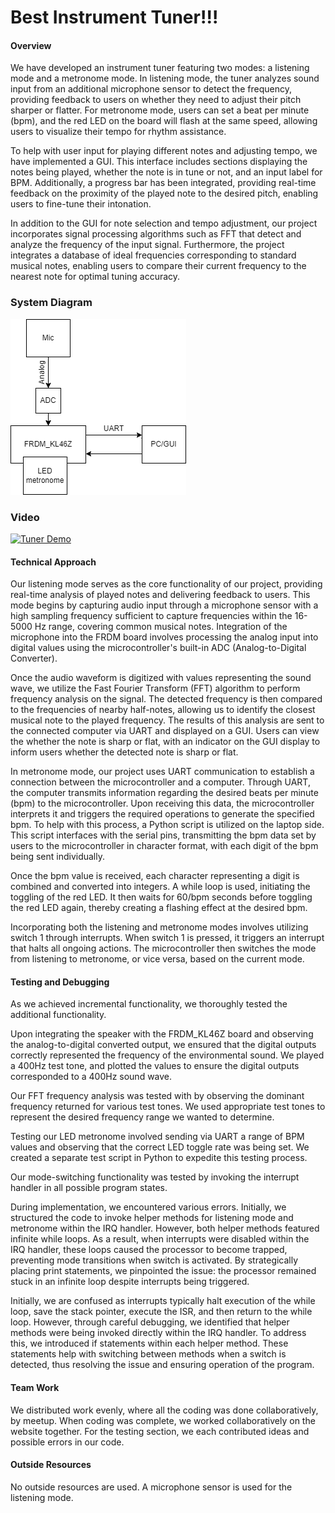 # Best Instrument Tuner!!!
#### Overview
We have developed an instrument tuner featuring two modes: a listening mode and a metronome mode. In listening mode, the tuner analyzes sound input from an additional microphone sensor to detect the frequency, providing feedback to users on whether they need to adjust their pitch sharper or flatter. For metronome mode, users can set a beat per minute (bpm), and the red LED on the board will flash at the same speed, allowing users to visualize their tempo for rhythm assistance.

To help with user input for playing different notes and adjusting tempo, we have implemented a GUI. This interface includes sections displaying the notes being played, whether the note is in tune or not, and an input label for BPM. Additionally, a progress bar has been integrated, providing real-time feedback on the proximity of the played note to the desired pitch, enabling users to fine-tune their intonation.

In addition to the GUI for note selection and tempo adjustment, our project incorporates signal processing algorithms such as FFT that detect and analyze the frequency of the input signal. Furthermore, the project integrates a database of ideal frequencies corresponding to standard musical notes, enabling users to compare their current frequency to the nearest note for optimal tuning accuracy.

### System Diagram
![Alt text for the diagram](/tunerdiagramv2.drawio.png)

### Video
[![Tuner Demo](http://img.youtube.com/vi/klZiHKINwlg/0.jpg)](http://www.youtube.com/watch?v=klZiHKINwlg?si=BPtNqKGGVt1m5zDP)

<!-- [Video](https://youtu.be/klZiHKINwlg?si=BPtNqKGGVt1m5zDP)
 -->
#### Technical Approach
Our listening mode serves as the core functionality of our project, providing real-time analysis of played notes and delivering feedback to users. This mode begins by capturing audio input through a microphone sensor with a high sampling frequency sufficient to capture frequencies within the 16-5000 Hz range, covering common musical notes. Integration of the microphone into the FRDM board involves processing the analog input into digital values using the microcontroller's built-in ADC (Analog-to-Digital Converter).

Once the audio waveform is digitized with values representing the sound wave, we utilize the Fast Fourier Transform (FFT) algorithm to perform frequency analysis on the signal. The detected frequency is then compared to the frequencies of nearby half-notes, allowing us to identify the closest musical note to the played frequency. The results of this analysis are sent to the connected computer via UART and displayed on a GUI. Users can view the whether the note is sharp or flat, with an indicator on the GUI display to inform users whether the detected note is sharp or flat.

In metronome mode, our project uses UART communication to establish a connection between the microcontroller and a computer. Through UART, the computer transmits information regarding the desired beats per minute (bpm) to the microcontroller. Upon receiving this data, the microcontroller interprets it and triggers the required operations to generate the specified bpm. To help with this process, a Python script is utilized on the laptop side. This script interfaces with the serial pins, transmitting the bpm data set by users to the microcontroller in character format, with each digit of the bpm being sent individually.

Once the bpm value is received, each character representing a digit is combined and converted into integers. A while loop is used, initiating the toggling of the red LED. It then waits for 60/bpm seconds before toggling the red LED again, thereby creating a flashing effect at the desired bpm.

Incorporating both the listening and metronome modes involves utilizing switch 1 through interrupts. When switch 1 is pressed, it triggers an interrupt that halts all ongoing actions. The microcontroller then switches the mode from listening to metronome, or vice versa, based on the current mode.

#### Testing and Debugging

As we achieved incremental functionality, we thoroughly tested the additional functionality. 

Upon integrating the speaker with the FRDM_KL46Z board and observing the analog-to-digital converted output, we ensured that the digital outputs correctly represented the frequency of the environmental sound. We played a 400Hz test tone, and plotted the values to ensure the digital outputs corresponded to a 400Hz sound wave. 

Our FFT frequency analysis was tested with by observing the dominant frequency returned for various test tones. We used appropriate test tones to represent the desired frequency range we wanted to determine.

Testing our LED metronome involved sending via UART a range of BPM values and observing that the correct LED toggle rate was being set. We created a separate test script in Python to expedite this testing process.

Our mode-switching functionality was tested by invoking the interrupt handler in all possible program states.

During implementation, we encountered various errors. Initially, we structured the code to invoke helper methods for listening mode and metronome within the IRQ handler. However, both helper methods featured infinite while loops. As a result, when interrupts were disabled within the IRQ handler, these loops caused the processor to become trapped, preventing  mode transitions when switch is activated. By strategically placing print statements, we pinpointed the issue: the processor remained stuck in an infinite loop despite interrupts being triggered.

Initially, we are confused as interrupts typically halt execution of the while loop, save the stack pointer, execute the ISR, and then return to the while loop. However, through careful debugging, we identified that helper methods were being invoked directly within the IRQ handler. To address this, we introduced if statements within each helper method. These statements help with switching between methods when a switch is detected, thus resolving the issue and ensuring operation of the program.

#### Team Work 
We distributed work evenly, where all the coding was done collaboratively, by meetup. When coding was complete, we worked collaboratively on the website together. For the testing section, we each contributed ideas and possible errors in our code.

#### Outside Resources
No outside resources are used.
A microphone sensor is used for the listening mode.
